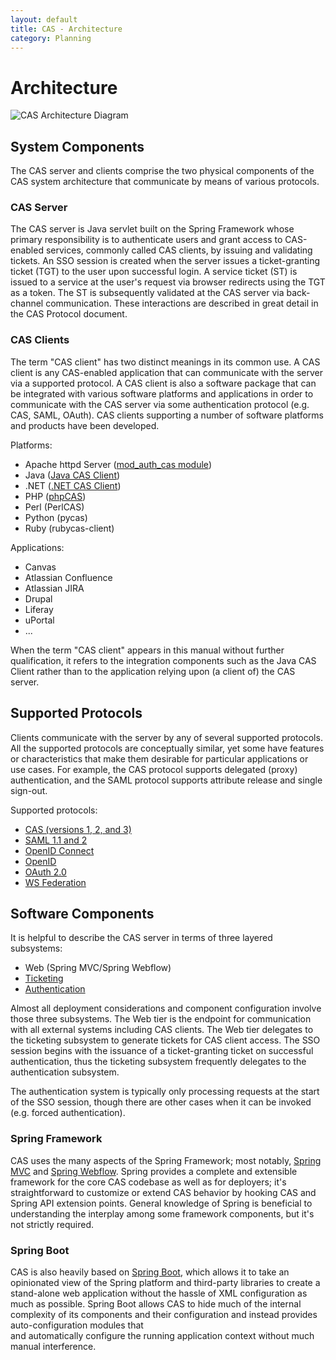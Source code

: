 ```yaml
---
layout: default
title: CAS - Architecture
category: Planning
---
```


# Architecture

![CAS Architecture Diagram](../images/cas_architecture.png "CAS Architecture Diagram")

## System Components

The CAS server and clients comprise the two physical components of the CAS system architecture that communicate by means of various protocols.

### CAS Server

The CAS server is Java servlet built on the Spring Framework whose primary responsibility is to authenticate users and grant access to CAS-enabled services, commonly called CAS clients, by issuing and validating tickets. An SSO session is created when the server issues a ticket-granting ticket (TGT) to the user upon successful login. A service ticket (ST) is issued to a service at the user's request via browser redirects using the TGT as a token. The ST is subsequently validated at the CAS server via back-channel communication. These interactions are described in great detail in the CAS Protocol document.


### CAS Clients

The term "CAS client" has two distinct meanings in its common use. A CAS client is any CAS-enabled application that can communicate with the server via a supported protocol. A CAS client is also a software package that can be integrated with various software platforms and applications in order to communicate with the CAS server via some authentication protocol (e.g. CAS, SAML, OAuth). CAS clients supporting a number of software platforms and products have been developed.

Platforms:

* Apache httpd Server ([mod_auth_cas module](https://github.com/Jasig/mod_auth_cas))
* Java ([Java CAS Client](https://github.com/apereo/java-cas-client))
* .NET ([.NET CAS Client](https://github.com/apereo/dotnet-cas-client))
* PHP ([phpCAS](https://github.com/Jasig/phpCAS))
* Perl (PerlCAS)
* Python (pycas)
* Ruby (rubycas-client)

Applications:

* Canvas
* Atlassian Confluence
* Atlassian JIRA
* Drupal
* Liferay
* uPortal
* ...

When the term "CAS client" appears in this manual without further qualification, it refers to the integration components such as the Java CAS Client rather than to the application relying upon (a client of) the CAS server.


## Supported Protocols

Clients communicate with the server by any of several supported protocols.  All the supported protocols are conceptually similar, yet some have features or characteristics that make them desirable for particular applications or use cases. For example, the CAS protocol supports delegated (proxy) authentication, and the SAML protocol supports attribute release and single sign-out.

Supported protocols:

* [CAS (versions 1, 2, and 3)](../protocol/CAS-Protocol.html)
* [SAML 1.1 and 2](../protocol/SAML-Protocol.html)
* [OpenID Connect](../protocol/OIDC-Protocol.html)
* [OpenID](../protocol/OpenID-Protocol.html)
* [OAuth 2.0](../protocol/OAuth-Protocol.html)
* [WS Federation](../protocol/WS-Federation-Protocol.html)


## Software Components

It is helpful to describe the CAS server in terms of three layered subsystems:

* Web (Spring MVC/Spring Webflow)
* [Ticketing](../ticketing/Configuring-Ticketing-Components.html)
* [Authentication](../installation/Configuring-Authentication-Components.html)

Almost all deployment considerations and component configuration involve those three subsystems. The Web tier is the endpoint for communication with all external systems including CAS clients. The Web tier delegates to the ticketing subsystem to generate tickets for CAS client access. The SSO session begins with the issuance of a ticket-granting ticket on successful authentication, thus the ticketing subsystem frequently delegates to the authentication subsystem.

The authentication system is typically only processing requests at the start of the SSO session, though there are other cases when it can be invoked (e.g. forced authentication).

### Spring Framework

CAS uses the many aspects of the Spring Framework; most notably, [Spring MVC](http://docs.spring.io/spring/docs/current/spring-framework-reference/html/mvc.html) and [Spring Webflow](https://projects.spring.io/spring-webflow). Spring provides a complete and extensible framework for the core CAS codebase as well as for deployers; it's straightforward to customize or extend CAS behavior by hooking CAS and Spring API extension points. General knowledge of Spring is beneficial to understanding the interplay among some framework components, but it's not strictly required.

### Spring Boot

CAS is also heavily based on [Spring Boot](http://projects.spring.io/spring-boot/), which allows it to take an opinionated view of the Spring platform and third-party libraries to create a stand-alone web application without the hassle of XML configuration as much as possible. Spring Boot allows CAS to hide much of the internal complexity of its components and their configuration and instead provides auto-configuration modules that  
and automatically configure the running application context without much manual interference. 
